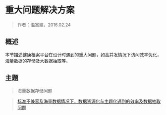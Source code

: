重大问题解决方案
====================

> 作者：温富建，2016.02.24

概述
---------------------

本节描述健康档案平台在设计时遇到的重大问题，如高并发情况下访问效率优化，海量数据的存储及大数据抽取等。

主题
---------------------

> 海量数据存储问题

> [标准不兼容及海量数据情况下，数据资源化与主题化遇到的效率及数据抽取问题](data-resource-based-on-uncompatible-standard.html)
